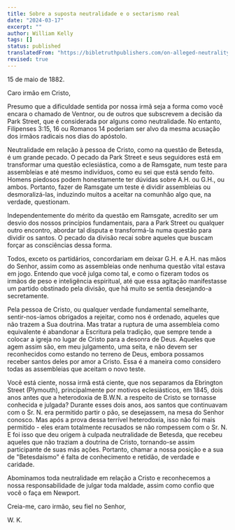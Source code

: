 ```yaml
---
title: Sobre a suposta neutralidade e o sectarismo real
date: "2024-03-17"
excerpt: ""
author: William Kelly
tags: []
status: published
translatedFrom: "https://bibletruthpublishers.com/on-alleged-neutrality-and-real-sectarianism/william-kelly-wk/bible-treasury-volume-14/la68388"
revised: true
---
```


15 de maio de 1882.

Caro irmão em Cristo,

Presumo que a dificuldade sentida por nossa irmã seja a forma como você
encara o chamado de Ventnor, ou de outros que subscrevem a decisão da
Park Street, que é considerada por alguns como neutralidade. No entanto,
Filipenses 3:15, 16 ou Romanos 14 poderiam ser alvo da mesma acusação
dos irmãos radicais nos dias do apóstolo.

Neutralidade em relação à pessoa de Cristo, como na questão de Betesda,
é um grande pecado. O pecado da Park Street e seus seguidores está em
transformar uma questão eclesiástica, como a de Ramsgate, num teste para
assembleias e até mesmo indivíduos, como eu sei que está sendo feito.
Homens piedosos podem honestamente ter dúvidas sobre A.H. ou G.H., ou
ambos. Portanto, fazer de Ramsgate um teste é dividir assembleias ou
desmoralizá-las, induzindo muitos a aceitar na comunhão algo que, na
verdade, questionam.

Independentemente do mérito da questão em Ramsgate, acredito ser um
desvio dos nossos princípios fundamentais, para a Park Street ou
qualquer outro encontro, abordar tal disputa e transformá-la numa
questão para dividir os santos. O pecado da divisão recai sobre aqueles
que buscam forçar as consciências dessa forma.

Todos, exceto os partidários, concordariam em deixar G.H. e A.H. nas
mãos do Senhor, assim como as assembleias onde nenhuma questão vital
estava em jogo. Entendo que você julga como tal, e como o fizeram todos
os irmãos de peso e inteligência espiritual, até que essa agitação
manifestasse um partido obstinado pela divisão, que há muito se sentia
desejando-a secretamente.

Pela pessoa de Cristo, ou qualquer verdade fundamental semelhante,
sentir-nos-íamos obrigados a rejeitar, como nos é ordenado, aqueles que
não trazem a Sua doutrina. Mas tratar a ruptura de uma assembleia como
equivalente é abandonar a Escritura pela tradição, que sempre tende a
colocar a igreja no lugar de Cristo para a desonra de Deus. Aqueles que
agem assim são, em meu julgamento, uma seita, e não devem ser
reconhecidos como estando no terreno de Deus, embora possamos receber
santos deles por amor a Cristo. Essa é a maneira como considero todas as
assembleias que aceitam o novo teste.

Você está ciente, nossa irmã está ciente, que nos separamos da Ebrington
Street (Plymouth), principalmente por motivos eclesiásticos, em 1845,
dois anos antes que a heterodoxia de B.W.N. a respeito de Cristo se
tornasse conhecida e julgada? Durante esses dois anos, aos santos que
continuavam com o Sr. N. era permitido partir o pão, se desejassem, na
mesa do Senhor conosco. Mas após a prova dessa terrível heterodoxia,
isso não foi mais permitido - eles eram totalmente recusados se não
rompessem com o Sr. N. E foi isso que deu origem à culpada neutralidade
de Betesda, que recebeu aqueles que não traziam a doutrina de Cristo,
tornando-se assim participante de suas más ações. Portanto, chamar a
nossa posição e a sua de \"Betesdaísmo\" é falta de conhecimento e
retidão, de verdade e caridade.

Abominamos toda neutralidade em relação a Cristo e reconhecemos a nossa
responsabilidade de julgar toda maldade, assim como confio que você o
faça em Newport.

Creia-me, caro irmão, seu fiel no Senhor,

W. K.
